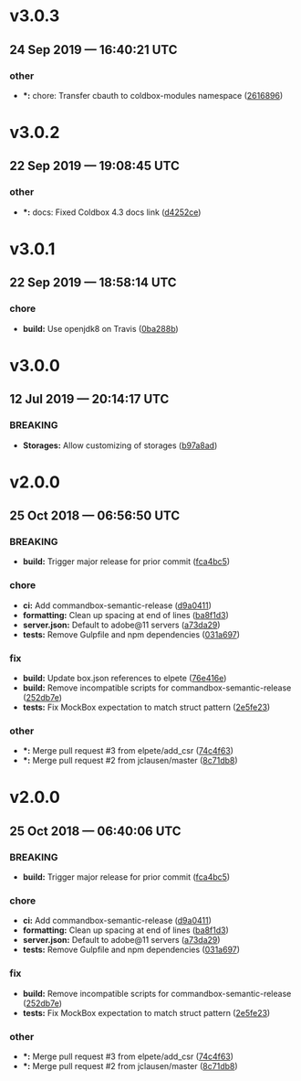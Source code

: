 # v3.0.3
## 24 Sep 2019 — 16:40:21 UTC

### other

+ __\*:__ chore: Transfer cbauth to coldbox-modules namespace
 ([2616896](https://github.com/coldbox-modules/cbauth/commit/26168963563d25accb007fb274c95416938b6baf))


# v3.0.2
## 22 Sep 2019 — 19:08:45 UTC

### other

+ __\*:__ docs: Fixed Coldbox 4.3 docs link ([d4252ce](https://github.com/elpete/cbauth/commit/d4252cee40997d2e2747082791be0498072374eb))


# v3.0.1
## 22 Sep 2019 — 18:58:14 UTC

### chore

+ __build:__ Use openjdk8 on Travis ([0ba288b](https://github.com/elpete/cbauth/commit/0ba288b7c8e89320eb33b9dfc08d3e1237a6a4c3))


# v3.0.0
## 12 Jul 2019 — 20:14:17 UTC

### BREAKING

+ __Storages:__ Allow customizing of storages ([b97a8ad](https://github.com/elpete/cbauth/commit/b97a8adfd90fdace338a516d383750152dbe3d61))


# v2.0.0
## 25 Oct 2018 — 06:56:50 UTC

### BREAKING

+ __build:__ Trigger major release for prior commit ([fca4bc5](https://github.com/elpete/cbauth/commit/fca4bc5bba38026a10c689f0c0ad21bc7a7d2211))

### chore

+ __ci:__ Add commandbox-semantic-release ([d9a0411](https://github.com/elpete/cbauth/commit/d9a0411e471f39f91f14fc17d68acc8f57a4be3a))
+ __formatting:__ Clean up spacing at end of lines
 ([ba8f1d3](https://github.com/elpete/cbauth/commit/ba8f1d375a4d5b6460833203c80e044123e5633f))
+ __server.json:__ Default to adobe@11 servers ([a73da29](https://github.com/elpete/cbauth/commit/a73da292232ca14db844d42010e57120a1435a49))
+ __tests:__ Remove Gulpfile and npm dependencies ([031a697](https://github.com/elpete/cbauth/commit/031a6978dfe33cedcceba7a2d81420bf4b759d88))

### fix

+ __build:__ Update box.json references to elpete
 ([76e416e](https://github.com/elpete/cbauth/commit/76e416ed099892494d0f849621fdb75fa9dfd3f0))
+ __build:__ Remove incompatible scripts for commandbox-semantic-release
 ([252db7e](https://github.com/elpete/cbauth/commit/252db7e6f65623b7a77a59c152dfdfcbe76548f2))
+ __tests:__ Fix MockBox expectation to match struct pattern
 ([2e5fe23](https://github.com/elpete/cbauth/commit/2e5fe23fc764612c35e572883ec655f7ef195759))

### other

+ __\*:__ Merge pull request #3 from elpete/add_csr ([74c4f63](https://github.com/elpete/cbauth/commit/74c4f63a97d4b3d98b28b5a729595c353b159d3e))
+ __\*:__ Merge pull request #2 from jclausen/master ([8c71db8](https://github.com/elpete/cbauth/commit/8c71db88efc70eec1fdc72679fef493ad5998d22))


# v2.0.0
## 25 Oct 2018 — 06:40:06 UTC

### BREAKING

+ __build:__ Trigger major release for prior commit ([fca4bc5](https://github.com/octanner/cbauth/commit/fca4bc5bba38026a10c689f0c0ad21bc7a7d2211))

### chore

+ __ci:__ Add commandbox-semantic-release ([d9a0411](https://github.com/octanner/cbauth/commit/d9a0411e471f39f91f14fc17d68acc8f57a4be3a))
+ __formatting:__ Clean up spacing at end of lines
 ([ba8f1d3](https://github.com/octanner/cbauth/commit/ba8f1d375a4d5b6460833203c80e044123e5633f))
+ __server.json:__ Default to adobe@11 servers ([a73da29](https://github.com/octanner/cbauth/commit/a73da292232ca14db844d42010e57120a1435a49))
+ __tests:__ Remove Gulpfile and npm dependencies ([031a697](https://github.com/octanner/cbauth/commit/031a6978dfe33cedcceba7a2d81420bf4b759d88))

### fix

+ __build:__ Remove incompatible scripts for commandbox-semantic-release
 ([252db7e](https://github.com/octanner/cbauth/commit/252db7e6f65623b7a77a59c152dfdfcbe76548f2))
+ __tests:__ Fix MockBox expectation to match struct pattern
 ([2e5fe23](https://github.com/octanner/cbauth/commit/2e5fe23fc764612c35e572883ec655f7ef195759))

### other

+ __\*:__ Merge pull request #3 from elpete/add_csr ([74c4f63](https://github.com/octanner/cbauth/commit/74c4f63a97d4b3d98b28b5a729595c353b159d3e))
+ __\*:__ Merge pull request #2 from jclausen/master ([8c71db8](https://github.com/octanner/cbauth/commit/8c71db88efc70eec1fdc72679fef493ad5998d22))
